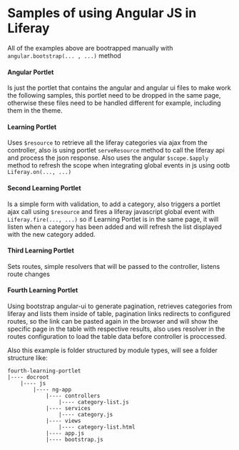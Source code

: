 # Samples of using Angular JS in Liferay

All of the examples above are bootrapped manually with `angular.bootstrap(... , ...)` method

#### Angular Portlet
Is just the portlet that contains the angular and angular ui files  to make work the following samples, this portlet need to be dropped in the same page,  otherwise these files need to be handled different for example, including them in the theme.

#### Learning Portlet

Uses `$resource` to retrieve all the liferay categories via ajax from the controller, also is using portlet `serveResource` method to  call the liferay api and process the json response. Also uses the angular `$scope.$apply` method to refresh the scope when integrating global events in js using ootb `Liferay.on(..., ...)`

#### Second Learning Portlet

Is a simple form with validation, to add a category, also triggers a portlet ajax call using `$resource` and fires a liferay javascript global event with `Liferay.fire(..., ...)` so if Learning Portlet is in the same page, it will listen when a category has been added and will refresh the list displayed with the new category added.

#### Third Learning Portlet

Sets routes, simple resolvers that will be passed to the controller, listens route changes

#### Fourth Learning Portlet

Using bootstrap angular-ui to generate pagination, retrieves categories from liferay and lists them inside of table, pagination links redirects to configured routes, so the link can be pasted again in the browser and will show the specific page in the table with respective results, also uses resolver in the routes configuration to load the table data before controller is proccessed.

Also this example is folder structured by module types, will see a folder structure like:

```
fourth-learning-portlet
|---- docroot
    |---- js
        |---- ng-app
            |---- controllers
                |---- category-list.js
            |---- services
                |---- category.js
            |---- views
                |---- category-list.html
            |---- app.js
            |---- bootstrap.js
```

